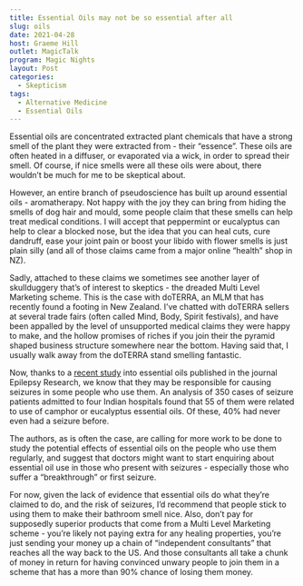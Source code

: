 ```yaml
---
title: Essential Oils may not be so essential after all
slug: oils
date: 2021-04-28
host: Graeme Hill
outlet: MagicTalk
program: Magic Nights
layout: Post
categories:
  - Skepticism
tags:
  - Alternative Medicine
  - Essential Oils
---
```


Essential oils are concentrated extracted plant chemicals that have a strong smell of the plant they were extracted from - their “essence”. These oils are often heated in a diffuser, or evaporated via a wick, in order to spread their smell. Of course, if nice smells were all these oils were about, there wouldn’t be much for me to be skeptical about.

However, an entire branch of pseudoscience has built up around essential oils - aromatherapy. Not happy with the joy they can bring from hiding the smells of dog hair and mould, some people claim that these smells can help treat medical conditions. I will accept that peppermint or eucalyptus can help to clear a blocked nose, but the idea that you can heal cuts, cure dandruff, ease your joint pain or boost your libido with flower smells is just plain silly (and all of those claims came from a major online “health” shop in NZ).

Sadly, attached to these claims we sometimes see another layer of skullduggery that’s of interest to skeptics - the dreaded Multi Level Marketing scheme. This is the case with doTERRA, an MLM that has recently found a footing in New Zealand. I’ve chatted with doTERRA sellers at several trade fairs (often called Mind, Body, Spirit festivals), and have been appalled by the level of unsupported medical claims they were happy to make, and the hollow promises of riches if you join their the pyramid shaped business structure somewhere near the bottom. Having said that, I usually walk away from the doTERRA stand smelling fantastic.

Now, thanks to a [recent study](https://academictimes.com/scientists-find-new-evidence-linking-essential-oils-to-seizures/) into essential oils published in the journal Epilepsy Research, we know that they may be responsible for causing seizures in some people who use them. An analysis of 350 cases of seizure patients admitted to four Indian hospitals found that 55 of them were related to use of camphor or eucalyptus essential oils. Of these, 40% had never even had a seizure before.

The authors, as is often the case, are calling for more work to be done to study the potential effects of essential oils on the people who use them regularly, and suggest that doctors might want to start enquiring about essential oil use in those who present with seizures - especially those who suffer a “breakthrough” or first seizure.

For now, given the lack of evidence that essential oils do what they’re claimed to do, and the risk of seizures, I’d recommend that people stick to using them to make their bathroom smell nice. Also, don’t pay for supposedly superior products that come from a Multi Level Marketing scheme - you’re likely not paying extra for any healing properties, you’re just sending your money up a chain of “independent consultants” that reaches all the way back to the US. And those consultants all take a chunk of money in return for having convinced unwary people to join them in a scheme that has a more than 90% chance of losing them money.
